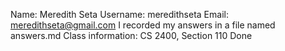 
Name: Meredith Seta 
Username: meredithseta 
Email: meredithseta@gmail.com I recorded my answers in a file named answers.md 
Class information: CS 2400, Section 110
Done